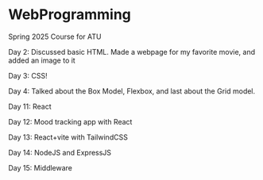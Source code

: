 # WebProgramming
Spring 2025 Course for ATU

Day 2: Discussed basic HTML. Made a webpage for my favorite movie, and added an image to it

Day 3: CSS!

Day 4: Talked about the Box Model, Flexbox, and last about the Grid model.

Day 11: React

Day 12: Mood tracking app with React

Day 13: React+vite with TailwindCSS

Day 14: NodeJS and ExpressJS

Day 15: Middleware
